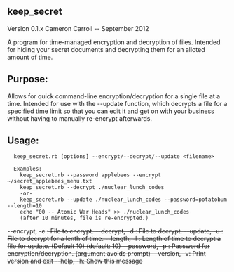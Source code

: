 keep_secret
------------

Version 0.1.x
Cameron Carroll -- September 2012

A program for time-managed encryption and decryption of files. Intended for hiding your secret documents and decrypting them for an alloted amount of time.

Purpose:
------------
Allows for quick command-line encryption/decryption for a single file at a time. Intended for use with the --update function, which decrypts a file for a specified time limit so that you can edit it and get on with your business without having to manually re-encrypt afterwards.

Usage:
------------
      keep_secret.rb [options] --encrypt/--decrypt/--update <filename>
      
      Examples:
        keep_secret.rb --password applebees --encrypt ~/secret_applebees_menu.txt
        keep_secret.rb --decrypt ./nuclear_lunch_codes
        -or-
        keep_secret.rb --update ./nuclear_lunch_codes --password=potatobum --length=10
        echo "00 -- Atomic War Heads" >> ./nuclear_lunch_codes
        (after 10 minutes, file is re-encrypted.)
   --encrypt, -e <s>:   File to encrypt.
   --decrypt, -d <s>:   File to decrypt.
    --update, -u <s>:   File to decrypt for a lenth of time.
    --length, -l <s>:   Length of time to decrypt a file for update. (Default 10) (default: 10)
  --password, -p <s>:   Password for encryption/decryption. (argument avoids prompt)
       --version, -v:   Print version and exit
          --help, -h:   Show this message


